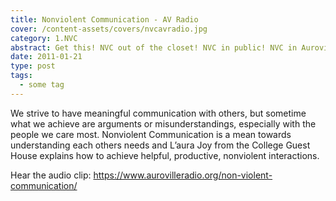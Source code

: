 ```yaml
---
title: Nonviolent Communication - AV Radio
cover: /content-assets/covers/nvcavradio.jpg
category: 1.NVC
abstract: Get this! NVC out of the closet! NVC in public! NVC in Auroville’s Town Hall!
date: 2011-01-21
type: post
tags:
  - some tag
---
```


We strive to have meaningful communication with others, but sometime what we achieve are arguments or misunderstandings, especially with the people we care most. Nonviolent Communication is a mean towards understanding each others needs and L’aura Joy from the College Guest House explains how to achieve helpful, productive, nonviolent interactions.

Hear the audio clip: https://www.aurovilleradio.org/non-violent-communication/

